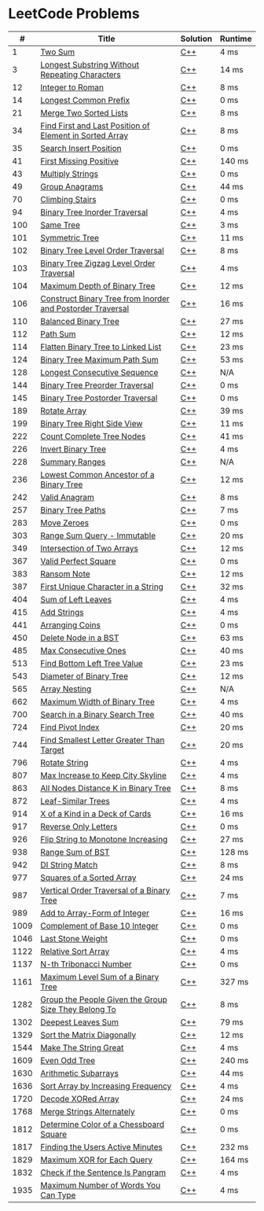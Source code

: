 # LeetCode Problems

| # | Title | Solution | Runtime |
|---| ----- | -------- | ------- |
|1|[ Two Sum](https://leetcode.com/problems/two-sum/)|[C++](./solutions/1.%20Two%20Sum.cpp)|4 ms|
|3|[ Longest Substring Without Repeating Characters](https://leetcode.com/problems/longest-substring-without-repeating-characters/)|[C++](./solutions/3.%20Longest%20Substring%20Without%20Repeating%20Characters.cpp)|14 ms|
|12|[ Integer to Roman](https://leetcode.com/problems/integer-to-roman/)|[C++](./solutions/12.%20Integer%20to%20Roman.cpp)|8 ms|
|14|[ Longest Common Prefix](https://leetcode.com/problems/longest-common-prefix/)|[C++](./solutions/14.%20Longest%20Common%20Prefix.cpp)|0 ms|
|21|[ Merge Two Sorted Lists](https://leetcode.com/problems/merge-two-sorted-lists/)|[C++](./solutions/21.%20Merge%20Two%20Sorted%20Lists.cpp)|8 ms|
|34|[ Find First and Last Position of Element in Sorted Array](https://leetcode.com/problems/find-first-and-last-position-of-element-in-sorted-array/)|[C++](./solutions/34.%20Find%20First%20and%20Last%20Position%20of%20Element%20in%20Sorted%20Array.cpp)|8 ms|
|35|[ Search Insert Position](https://leetcode.com/problems/search-insert-position/)|[C++](./solutions/35.%20Search%20Insert%20Position.cpp)|0 ms|
|41|[ First Missing Positive](https://leetcode.com/problems/first-missing-positive/)|[C++](./solutions/41.%20First%20Missing%20Positive.cpp)|140 ms|
|43|[ Multiply Strings](https://leetcode.com/problems/multiply-strings/)|[C++](./solutions/43.%20Multiply%20Strings.cpp)|0 ms|
|49|[ Group Anagrams](https://leetcode.com/problems/group-anagrams/)|[C++](./solutions/49.%20Group%20Anagrams.cpp)|44 ms|
|70|[ Climbing Stairs](https://leetcode.com/problems/climbing-stairs/)|[C++](./solutions/70.%20Climbing%20Stairs.cpp)|0 ms|
|94|[ Binary Tree Inorder Traversal](https://leetcode.com/problems/binary-tree-inorder-traversal/)|[C++](./solutions/94.%20Binary%20Tree%20Inorder%20Traversal.cpp)|4 ms|
|100|[ Same Tree](https://leetcode.com/problems/same-tree/)|[C++](./solutions/100.%20Same%20Tree.cpp)|3 ms|
|101|[ Symmetric Tree](https://leetcode.com/problems/symmetric-tree/)|[C++](./solutions/101.%20Symmetric%20Tree.cpp)|11 ms|
|102|[ Binary Tree Level Order Traversal](https://leetcode.com/problems/binary-tree-level-order-traversal/)|[C++](./solutions/102.%20Binary%20Tree%20Level%20Order%20Traversal.cpp)|8 ms|
|103|[ Binary Tree Zigzag Level Order Traversal](https://leetcode.com/problems/binary-tree-zigzag-level-order-traversal/)|[C++](./solutions/103.%20Binary%20Tree%20Zigzag%20Level%20Order%20Traversal.cpp)|4 ms|
|104|[ Maximum Depth of Binary Tree](https://leetcode.com/problems/maximum-depth-of-binary-tree/)|[C++](./solutions/104.%20Maximum%20Depth%20of%20Binary%20Tree.cpp)|12 ms|
|106|[ Construct Binary Tree from Inorder and Postorder Traversal](https://leetcode.com/problems/construct-binary-tree-from-inorder-and-postorder-traversal/)|[C++](./solutions/106.%20Construct%20Binary%20Tree%20from%20Inorder%20and%20Postorder%20Traversal.cpp)|16 ms|
|110|[ Balanced Binary Tree](https://leetcode.com/problems/balanced-binary-tree/)|[C++](./solutions/110.%20Balanced%20Binary%20Tree.cpp)|27 ms|
|112|[ Path Sum](https://leetcode.com/problems/path-sum/)|[C++](./solutions/112.%20Path%20Sum.cpp)|12 ms|
|114|[ Flatten Binary Tree to Linked List](https://leetcode.com/problems/flatten-binary-tree-to-linked-list/)|[C++](./solutions/114.%20Flatten%20Binary%20Tree%20to%20Linked%20List.cpp)|23 ms|
|124|[ Binary Tree Maximum Path Sum](https://leetcode.com/problems/binary-tree-maximum-path-sum/)|[C++](./solutions/124.%20Binary%20Tree%20Maximum%20Path%20Sum.cpp)|53 ms|
|128|[ Longest Consecutive Sequence](https://leetcode.com/problems/longest-consecutive-sequence/)|[C++](./solutions/128.%20Longest%20Consecutive%20Sequence.cpp)|N/A|
|144|[ Binary Tree Preorder Traversal](https://leetcode.com/problems/binary-tree-preorder-traversal/)|[C++](./solutions/144.%20Binary%20Tree%20Preorder%20Traversal.cpp)|0 ms|
|145|[ Binary Tree Postorder Traversal](https://leetcode.com/problems/binary-tree-postorder-traversal/)|[C++](./solutions/145.%20Binary%20Tree%20Postorder%20Traversal.cpp)|0 ms|
|189|[ Rotate Array](https://leetcode.com/problems/rotate-array/)|[C++](./solutions/189.%20Rotate%20Array.cpp)|39 ms|
|199|[ Binary Tree Right Side View](https://leetcode.com/problems/binary-tree-right-side-view/)|[C++](./solutions/199.%20Binary%20Tree%20Right%20Side%20View.cpp)|11 ms|
|222|[ Count Complete Tree Nodes](https://leetcode.com/problems/count-complete-tree-nodes/)|[C++](./solutions/222.%20Count%20Complete%20Tree%20Nodes.cpp)|41 ms|
|226|[ Invert Binary Tree](https://leetcode.com/problems/invert-binary-tree/)|[C++](./solutions/226.%20Invert%20Binary%20Tree.cpp)|4 ms|
|228|[ Summary Ranges](https://leetcode.com/problems/summary-ranges/)|[C++](./solutions/228.%20Summary%20Ranges.cpp)|N/A|
|236|[ Lowest Common Ancestor of a Binary Tree](https://leetcode.com/problems/lowest-common-ancestor-of-a-binary-tree/)|[C++](./solutions/236.%20Lowest%20Common%20Ancestor%20of%20a%20Binary%20Tree.cpp)|12 ms|
|242|[ Valid Anagram](https://leetcode.com/problems/valid-anagram/)|[C++](./solutions/242.%20Valid%20Anagram.cpp)|8 ms|
|257|[ Binary Tree Paths](https://leetcode.com/problems/binary-tree-paths/)|[C++](./solutions/257.%20Binary%20Tree%20Paths.cpp)|7 ms|
|283|[ Move Zeroes](https://leetcode.com/problems/move-zeroes/)|[C++](./solutions/283.%20Move%20Zeroes.cpp)|0 ms|
|303|[ Range Sum Query - Immutable](https://leetcode.com/problems/range-sum-query-immutable/)|[C++](./solutions/303.%20Range%20Sum%20Query%20-%20Immutable.cpp)|20 ms|
|349|[ Intersection of Two Arrays](https://leetcode.com/problems/intersection-of-two-arrays/)|[C++](./solutions/349.%20Intersection%20of%20Two%20Arrays.cpp)|12 ms|
|367|[ Valid Perfect Square](https://leetcode.com/problems/valid-perfect-square/)|[C++](./solutions/367.%20Valid%20Perfect%20Square.cpp)|0 ms|
|383|[ Ransom Note](https://leetcode.com/problems/ransom-note/)|[C++](./solutions/383.%20Ransom%20Note.cpp)|12 ms|
|387|[ First Unique Character in a String](https://leetcode.com/problems/first-unique-character-in-a-string/)|[C++](./solutions/387.%20First%20Unique%20Character%20in%20a%20String.cpp)|32 ms|
|404|[ Sum of Left Leaves](https://leetcode.com/problems/sum-of-left-leaves/)|[C++](./solutions/404.%20Sum%20of%20Left%20Leaves.cpp)|4 ms|
|415|[ Add Strings](https://leetcode.com/problems/add-strings/)|[C++](./solutions/415.%20Add%20Strings.cpp)|4 ms|
|441|[ Arranging Coins](https://leetcode.com/problems/arranging-coins/)|[C++](./solutions/441.%20Arranging%20Coins.cpp)|0 ms|
|450|[ Delete Node in a BST](https://leetcode.com/problems/delete-node-in-a-bst/)|[C++](./solutions/450.%20Delete%20Node%20in%20a%20BST.cpp)|63 ms|
|485|[ Max Consecutive Ones](https://leetcode.com/problems/max-consecutive-ones/)|[C++](./solutions/485.%20Max%20Consecutive%20Ones.cpp)|40 ms|
|513|[ Find Bottom Left Tree Value](https://leetcode.com/problems/find-bottom-left-tree-value/)|[C++](./solutions/513.%20Find%20Bottom%20Left%20Tree%20Value.cpp)|23 ms|
|543|[ Diameter of Binary Tree](https://leetcode.com/problems/diameter-of-binary-tree/)|[C++](./solutions/543.%20Diameter%20of%20Binary%20Tree.cpp)|12 ms|
|565|[ Array Nesting](https://leetcode.com/problems/array-nesting/)|[C++](./solutions/565.%20Array%20Nesting.cpp)|N/A|
|662|[ Maximum Width of Binary Tree](https://leetcode.com/problems/maximum-width-of-binary-tree/)|[C++](./solutions/662.%20Maximum%20Width%20of%20Binary%20Tree.cpp)|4 ms|
|700|[ Search in a Binary Search Tree](https://leetcode.com/problems/search-in-a-binary-search-tree/)|[C++](./solutions/700.%20Search%20in%20a%20Binary%20Search%20Tree.cpp)|40 ms|
|724|[ Find Pivot Index](https://leetcode.com/problems/find-pivot-index/)|[C++](./solutions/724.%20Find%20Pivot%20Index.cpp)|20 ms|
|744|[ Find Smallest Letter Greater Than Target](https://leetcode.com/problems/find-smallest-letter-greater-than-target/)|[C++](./solutions/744.%20Find%20Smallest%20Letter%20Greater%20Than%20Target.cpp)|20 ms|
|796|[ Rotate String](https://leetcode.com/problems/rotate-string/)|[C++](./solutions/796.%20Rotate%20String.cpp)|4 ms|
|807|[ Max Increase to Keep City Skyline](https://leetcode.com/problems/max-increase-to-keep-city-skyline/)|[C++](./solutions/807.%20Max%20Increase%20to%20Keep%20City%20Skyline.cpp)|4 ms|
|863|[ All Nodes Distance K in Binary Tree](https://leetcode.com/problems/all-nodes-distance-k-in-binary-tree/)|[C++](./solutions/863.%20All%20Nodes%20Distance%20K%20in%20Binary%20Tree.cpp)|8 ms|
|872|[ Leaf-Similar Trees](https://leetcode.com/problems/leaf-similar-trees/)|[C++](./solutions/872.%20Leaf-Similar%20Trees.cpp)|4 ms|
|914|[ X of a Kind in a Deck of Cards](https://leetcode.com/problems/x-of-a-kind-in-a-deck-of-cards/)|[C++](./solutions/914.%20X%20of%20a%20Kind%20in%20a%20Deck%20of%20Cards.cpp)|16 ms|
|917|[ Reverse Only Letters](https://leetcode.com/problems/reverse-only-letters/)|[C++](./solutions/917.%20Reverse%20Only%20Letters.cpp)|0 ms|
|926|[ Flip String to Monotone Increasing](https://leetcode.com/problems/flip-string-to-monotone-increasing/)|[C++](./solutions/926.%20Flip%20String%20to%20Monotone%20Increasing.cpp)|27 ms|
|938|[ Range Sum of BST](https://leetcode.com/problems/range-sum-of-bst/)|[C++](./solutions/938.%20Range%20Sum%20of%20BST.cpp)|128 ms|
|942|[ DI String Match](https://leetcode.com/problems/di-string-match/)|[C++](./solutions/942.%20DI%20String%20Match.cpp)|8 ms|
|977|[ Squares of a Sorted Array](https://leetcode.com/problems/squares-of-a-sorted-array/)|[C++](./solutions/977.%20Squares%20of%20a%20Sorted%20Array.cpp)|24 ms|
|987|[ Vertical Order Traversal of a Binary Tree](https://leetcode.com/problems/vertical-order-traversal-of-a-binary-tree/)|[C++](./solutions/987.%20Vertical%20Order%20Traversal%20of%20a%20Binary%20Tree.cpp)|7 ms|
|989|[ Add to Array-Form of Integer](https://leetcode.com/problems/add-to-array-form-of-integer/)|[C++](./solutions/989.%20Add%20to%20Array-Form%20of%20Integer.cpp)|16 ms|
|1009|[ Complement of Base 10 Integer](https://leetcode.com/problems/complement-of-base-10-integer/)|[C++](./solutions/1009.%20Complement%20of%20Base%2010%20Integer.cpp)|0 ms|
|1046|[ Last Stone Weight](https://leetcode.com/problems/last-stone-weight/)|[C++](./solutions/1046.%20Last%20Stone%20Weight.cpp)|0 ms|
|1122|[ Relative Sort Array](https://leetcode.com/problems/relative-sort-array/)|[C++](./solutions/1122.%20Relative%20Sort%20Array.cpp)|4 ms|
|1137|[ N-th Tribonacci Number](https://leetcode.com/problems/n-th-tribonacci-number/)|[C++](./solutions/1137.%20N-th%20Tribonacci%20Number.cpp)|0 ms|
|1161|[ Maximum Level Sum of a Binary Tree](https://leetcode.com/problems/maximum-level-sum-of-a-binary-tree/)|[C++](./solutions/1161.%20Maximum%20Level%20Sum%20of%20a%20Binary%20Tree.cpp)|327 ms|
|1282|[ Group the People Given the Group Size They Belong To](https://leetcode.com/problems/group-the-people-given-the-group-size-they-belong-to/)|[C++](./solutions/1282.%20Group%20the%20People%20Given%20the%20Group%20Size%20They%20Belong%20To.cpp)|8 ms|
|1302|[ Deepest Leaves Sum](https://leetcode.com/problems/deepest-leaves-sum/)|[C++](./solutions/1302.%20Deepest%20Leaves%20Sum.cpp)|79 ms|
|1329|[ Sort the Matrix Diagonally](https://leetcode.com/problems/sort-the-matrix-diagonally/)|[C++](./solutions/1329.%20Sort%20the%20Matrix%20Diagonally.cpp)|12 ms|
|1544|[ Make The String Great](https://leetcode.com/problems/make-the-string-great/)|[C++](./solutions/1544.%20Make%20The%20String%20Great.cpp)|4 ms|
|1609|[ Even Odd Tree](https://leetcode.com/problems/even-odd-tree/)|[C++](./solutions/1609.%20Even%20Odd%20Tree.cpp)|240 ms|
|1630|[ Arithmetic Subarrays](https://leetcode.com/problems/arithmetic-subarrays/)|[C++](./solutions/1630.%20Arithmetic%20Subarrays.cpp)|44 ms|
|1636|[ Sort Array by Increasing Frequency](https://leetcode.com/problems/sort-array-by-increasing-frequency/)|[C++](./solutions/1636.%20Sort%20Array%20by%20Increasing%20Frequency.cpp)|4 ms|
|1720|[ Decode XORed Array](https://leetcode.com/problems/decode-xored-array/)|[C++](./solutions/1720.%20Decode%20XORed%20Array.cpp)|24 ms|
|1768|[ Merge Strings Alternately](https://leetcode.com/problems/merge-strings-alternately/)|[C++](./solutions/1768.%20Merge%20Strings%20Alternately.cpp)|0 ms|
|1812|[ Determine Color of a Chessboard Square](https://leetcode.com/problems/determine-color-of-a-chessboard-square/)|[C++](./solutions/1812.%20Determine%20Color%20of%20a%20Chessboard%20Square.cpp)|0 ms|
|1817|[ Finding the Users Active Minutes](https://leetcode.com/problems/finding-the-users-active-minutes/)|[C++](./solutions/1817.%20Finding%20the%20Users%20Active%20Minutes.cpp)|232 ms|
|1829|[ Maximum XOR for Each Query](https://leetcode.com/problems/maximum-xor-for-each-query/)|[C++](./solutions/1829.%20Maximum%20XOR%20for%20Each%20Query.cpp)|164 ms|
|1832|[ Check if the Sentence Is Pangram](https://leetcode.com/problems/check-if-the-sentence-is-pangram/)|[C++](./solutions/1832.%20Check%20if%20the%20Sentence%20Is%20Pangram.cpp)|4 ms|
|1935|[ Maximum Number of Words You Can Type](https://leetcode.com/problems/maximum-number-of-words-you-can-type/)|[C++](./solutions/1935.%20Maximum%20Number%20of%20Words%20You%20Can%20Type.cpp)|4 ms|
